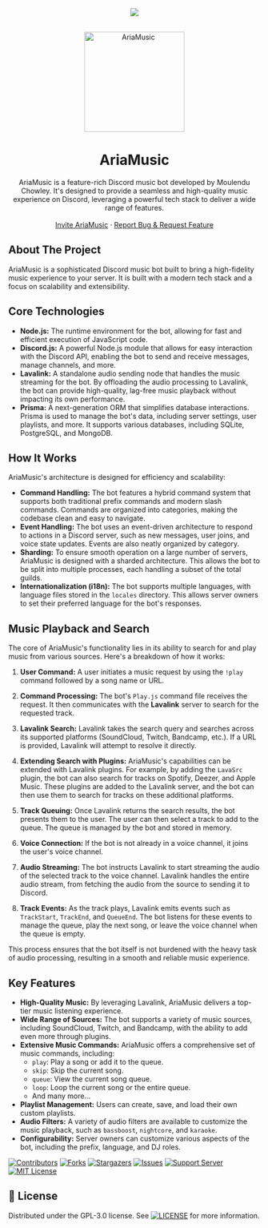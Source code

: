 <center><img src="https://capsule-render.vercel.app/api?type=waving&color=gradient&height=200&section=header&text=AriaMusic&fontSize=80&fontAlignY=35&animation=twinkling&fontColor=gradient" /></center>

<!-- PROJECT LOGO -->
<br />
<p align="center">
  <a href="https://github.com/Moulendu-Chowley/AriaMusic">
    <img src="https://cdn.discordapp.com/attachments/933725783422271538/949321683938971678/CC_20220304_203437.png?ex=68b50d76&is=68b3bbf6&hm=d04befda5022db700fed0d54f9af324836e875283af3150eb74fa48cda270563&" alt="AriaMusic" width="200" height="200">
  </a>

  <h1 align="center">AriaMusic</h1>
  <p align="center">
    AriaMusic is a feature-rich Discord music bot developed by Moulendu Chowley. It's designed to provide a seamless and high-quality music experience on Discord, leveraging a powerful tech stack to deliver a wide range of features.
    <br />
    <br />
    <a href="https://discord.com/oauth2/authorize?client_id=851377969607344128&permissions=66448720&scope=bot%20applications.commands">Invite AriaMusic</a>
    ·
    <a href="https://github.com/Moulendu-Chowley/AriaMusic/issues">Report Bug & Request Feature</a>
  </p>
</p>

## About The Project

AriaMusic is a sophisticated Discord music bot built to bring a high-fidelity music experience to your server. It is built with a modern tech stack and a focus on scalability and extensibility.

## Core Technologies

*   **Node.js:** The runtime environment for the bot, allowing for fast and efficient execution of JavaScript code.
*   **Discord.js:** A powerful Node.js module that allows for easy interaction with the Discord API, enabling the bot to send and receive messages, manage channels, and more.
*   **Lavalink:** A standalone audio sending node that handles the music streaming for the bot. By offloading the audio processing to Lavalink, the bot can provide high-quality, lag-free music playback without impacting its own performance.
*   **Prisma:** A next-generation ORM that simplifies database interactions. Prisma is used to manage the bot's data, including server settings, user playlists, and more. It supports various databases, including SQLite, PostgreSQL, and MongoDB.

## How It Works

AriaMusic's architecture is designed for efficiency and scalability:

*   **Command Handling:** The bot features a hybrid command system that supports both traditional prefix commands and modern slash commands. Commands are organized into categories, making the codebase clean and easy to navigate.
*   **Event Handling:** The bot uses an event-driven architecture to respond to actions in a Discord server, such as new messages, user joins, and voice state updates. Events are also neatly organized by category.
*   **Sharding:** To ensure smooth operation on a large number of servers, AriaMusic is designed with a sharded architecture. This allows the bot to be split into multiple processes, each handling a subset of the total guilds.
*   **Internationalization (i18n):** The bot supports multiple languages, with language files stored in the `locales` directory. This allows server owners to set their preferred language for the bot's responses.

## Music Playback and Search

The core of AriaMusic's functionality lies in its ability to search for and play music from various sources. Here's a breakdown of how it works:

1.  **User Command:** A user initiates a music request by using the `!play` command followed by a song name or URL.

2.  **Command Processing:** The bot's `Play.js` command file receives the request. It then communicates with the **Lavalink** server to search for the requested track.

3.  **Lavalink Search:** Lavalink takes the search query and searches across its supported platforms (SoundCloud, Twitch, Bandcamp, etc.). If a URL is provided, Lavalink will attempt to resolve it directly.

4.  **Extending Search with Plugins:** AriaMusic's capabilities can be extended with Lavalink plugins. For example, by adding the `LavaSrc` plugin, the bot can also search for tracks on Spotify, Deezer, and Apple Music. These plugins are added to the Lavalink server, and the bot can then use them to search for tracks on these additional platforms.

5.  **Track Queuing:** Once Lavalink returns the search results, the bot presents them to the user. The user can then select a track to add to the queue. The queue is managed by the bot and stored in memory.

6.  **Voice Connection:** If the bot is not already in a voice channel, it joins the user's voice channel.

7.  **Audio Streaming:** The bot instructs Lavalink to start streaming the audio of the selected track to the voice channel. Lavalink handles the entire audio stream, from fetching the audio from the source to sending it to Discord.

8.  **Track Events:** As the track plays, Lavalink emits events such as `TrackStart`, `TrackEnd`, and `QueueEnd`. The bot listens for these events to manage the queue, play the next song, or leave the voice channel when the queue is empty.

This process ensures that the bot itself is not burdened with the heavy task of audio processing, resulting in a smooth and reliable music experience.

## Key Features

*   **High-Quality Music:** By leveraging Lavalink, AriaMusic delivers a top-tier music listening experience.
*   **Wide Range of Sources:** The bot supports a variety of music sources, including SoundCloud, Twitch, and Bandcamp, with the ability to add even more through plugins.
*   **Extensive Music Commands:** AriaMusic offers a comprehensive set of music commands, including:
    *   `play`: Play a song or add it to the queue.
    *   `skip`: Skip the current song.
    *   `queue`: View the current song queue.
    *   `loop`: Loop the current song or the entire queue.
    *   And many more...
*   **Playlist Management:** Users can create, save, and load their own custom playlists.
*   **Audio Filters:** A variety of audio filters are available to customize the music playback, such as `bassboost`, `nightcore`, and `karaoke`.
*   **Configurability:** Server owners can customize various aspects of the bot, including the prefix, language, and DJ roles.

[![Contributors][contributors-shield]][contributors-url]
[![Forks][forks-shield]][forks-url]
[![Stargazers][stars-shield]][stars-url]
[![Issues][issues-shield]][issues-url]
[![Support Server][support-shield]][support-server]
[![MIT License][license-shield]][license-url]

## 🔐 License

Distributed under the GPL-3.0 license. See [![LICENSE](https://img.shields.io/github/license/Moulendu-Chowley/AriaMusic?style=social)](https://github.com/Moulendu-Chowley/AriaMusic/blob/main/LICENSE) for more information.

[contributors-shield]: https://img.shields.io/github/contributors/Moulendu-Chowley/AriaMusic.svg?style=for-the-badge
[contributors-url]: https://github.com/Moulendu-Chowley/AriaMusic/graphs/contributors
[forks-shield]: https://img.shields.io/github/forks/Moulendu-Chowley/AriaMusic.svg?style=for-the-badge
[forks-url]: https://github.com/Moulendu-Chowley/AriaMusic/network/members
[stars-shield]: https://img.shields.io/github/stars/Moulendu-Chowley/AriaMusic.svg?style=for-the-badge
[stars-url]: https://github.com/Moulendu-Chowley/AriaMusic/stargazers
[issues-shield]: https://img.shields.io/github/issues/Moulendu-Chowley/AriaMusic.svg?style=for-the-badge
[issues-url]: https://github.com/Moulendu-Chowley/AriaMusic/issues
[license-shield]: https://img.shields.io/github/license/Moulendu-Chowley/AriaMusic.svg?style=for-the-badge
[license-url]: https://github.com/Moulendu-Chowley/AriaMusic/blob/master/LICENSE
[support-server]: https://discord.gg/3puJWDNzzA
[support-shield]: https://img.shields.io/discord/831043641929760788.svg?style=for-the-badge&logo=discord&colorB=7289DA
